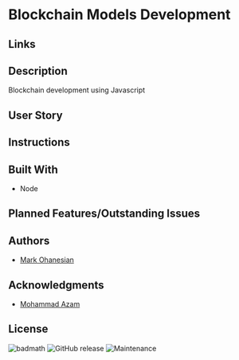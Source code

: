 # Blockchain Models Development
<!-- ![ReactSocial preview image](/public/react-social-preview.png) -->

## Links
<!-- * [React Social](https://social-media-app-mso.web.app/) -->

## Description
Blockchain development using Javascript

## User Story
 

## Instructions

## Built With
* Node

## Planned Features/Outstanding Issues


## Authors
* [Mark Ohanesian](https://github.com/markohanesian) 

## Acknowledgments
* [Mohammad Azam](https://www.udemy.com/course/blockchain-programming-using-javascript/learn/lecture/9107070#overview) 


## License
![badmath](https://img.shields.io/github/languages/top/nielsenjared/badmath)
![GitHub release](https://img.shields.io/github/v/release/markohanesian/social-media-app)
![Maintenance](https://img.shields.io/badge/Maintained%3F-yes-green.svg)
